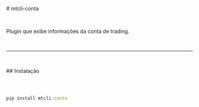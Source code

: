\# mtcli-conta

&nbsp; 

Plugin que exibe informações da conta de trading.

&nbsp; 

---

&nbsp; 

\## Instalação

&nbsp; 

```cmd

pip install mtcli-conta

```



